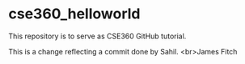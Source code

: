 # cse360_helloworld
This repository is to serve as CSE360 GitHub tutorial.

This is a change reflecting a commit done by Sahil.
<br\>James Fitch
